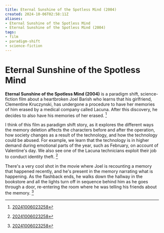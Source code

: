 ```yaml
---
title: Eternal Sunshine of the Spotless Mind (2004)
created: 2024-10-06T02:58:11Z
aliases:
- Eternal Sunshine of the Spotless Mind
- Eternal Sunshine of the Spotless Mind (2004)
tags:
- film
- paradigm-shift
- science-fiction
---
```


# Eternal Sunshine of the Spotless Mind

**Eternal Sunshine of the Spotless Mind (2004)** is a paradigm shift, science-fiction film about a heartbroken Joel Barish who learns that his girlfriend, Clementine Kruczynski, has undergone a procedure to have her memories of him erased by a medical company called Lacuna. After this discovery, he decides to also have his memories of her erased. [^1]

I think of this film as paradigm shift story, as it explores the different ways the memory deletion affects the characters before and after the operation, how society changes as a result of the technology, and how the technology could be abused. For example, we learn that the technology is in higher demand during emotional parts of the year, such as February, on account of Valentine's day. We also see one of the Lacuna technicians exploit their job to conduct identity theft. [^1]

There's a very cool shot in the movie where Joel is recounting a memory that happened recently, and he's present in the memory narrating what is happening. As the flashback ends, he walks down the hallway in the bookstore and all the lights turn off in sequence behind him as he goes through a door, re-entering the room where he was telling his friends about the memory. [^1]

[^1]: [20241006023258](../entries/20241006023258.md)
